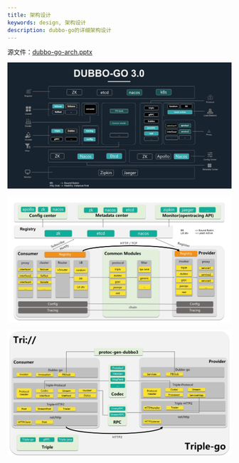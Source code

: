```yaml
---
title: 架构设计
keywords: design, 架构设计
description: dubbo-go的详细架构设计
---
```


源文件：[dubbo-go-arch.pptx](../../../resource/dubbo-go-arch.pptx)

![dubbo-go-module](../../../img/doc/module.jpg)

![dubbo-go-arch](../../../img/doc/dubbo-go3.0-arch.jpg)

![triple-go-arch](../../../img/doc/triple-go-arch.jpg)
